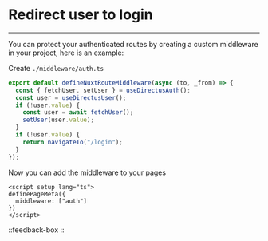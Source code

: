 # Redirect user to login

---

You can protect your authenticated routes by creating a custom middleware in your project, here is an example:

Create `./middleware/auth.ts`

```ts
export default defineNuxtRouteMiddleware(async (to, _from) => {
  const { fetchUser, setUser } = useDirectusAuth();
  const user = useDirectusUser();
  if (!user.value) {
    const user = await fetchUser();
    setUser(user.value);
  }
  if (!user.value) {
    return navigateTo("/login");
  }
});
```

Now you can add the middleware to your pages

```vue
<script setup lang="ts">
definePageMeta({
  middleware: ["auth"]
})
</script>
```

::feedback-box
::
